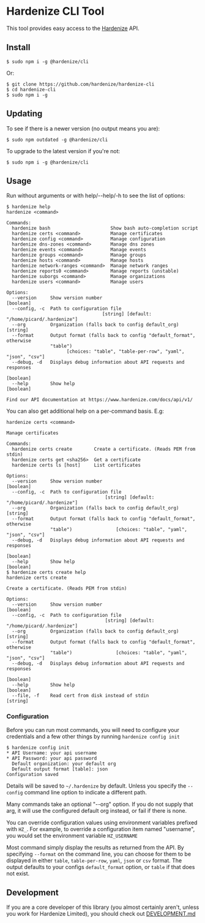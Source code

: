# Hardenize CLI Tool

This tool provides easy access to the [Hardenize](https://www.hardenize.com) API.

## Install

```shell
$ sudo npm i -g @hardenize/cli
```

Or:

```shell
$ git clone https://github.com/hardenize/hardenize-cli
$ cd hardenize-cli
$ sudo npm i -g
```

## Updating

To see if there is a newer version (no output means you are):

```shell
$ sudo npm outdated -g @hardenize/cli
```

To upgrade to the latest version if you're not:

```shell
$ sudo npm i -g @hardenize/cli
```

## Usage

Run without arguments or with help/--help/-h to see the list of options:

```shell
$ hardenize help
hardenize <command>

Commands:
  hardenize bash                      Show bash auto-completion script
  hardenize certs <command>           Manage certificates
  hardenize config <command>          Manage configuration
  hardenize dns-zones <command>       Manage dns zones
  hardenize events <command>          Manage events
  hardenize groups <command>          Manage groups
  hardenize hosts <command>           Manage hosts
  hardenize network-ranges <command>  Manage network ranges
  hardenize reports0 <command>        Manage reports (unstable)
  hardenize suborgs <command>         Manage organizations
  hardenize users <command>           Manage users

Options:
  --version     Show version number                                    [boolean]
  --config, -c  Path to configuration file
                                   [string] [default: "/home/picard/.hardenize"]
  --org         Organization (falls back to config default_org)         [string]
  --format      Output format (falls back to config "default_format", otherwise
                "table")
                      [choices: "table", "table-per-row", "yaml", "json", "csv"]
  --debug, -d   Displays debug information about API requests and responses
                                                                       [boolean]
  --help        Show help                                              [boolean]

Find our API documentation at https://www.hardenize.com/docs/api/v1/
```

You can also get additional help on a per-command basis. E.g:

```shell
hardenize certs <command>

Manage certificates

Commands:
  hardenize certs create        Create a certificate. (Reads PEM from stdin)
  hardenize certs get <sha256>  Get a certificate
  hardenize certs ls [host]     List certificates

Options:
  --version     Show version number                                     [boolean]
  --config, -c  Path to configuration file
                                    [string] [default: "/home/picard/.hardenize"]
  --org         Organization (falls back to config default_org)          [string]
  --format      Output format (falls back to config "default_format", otherwise
                "table")                [choices: "table", "yaml", "json", "csv"]
  --debug, -d   Displays debug information about API requests and responses
                                                                        [boolean]
  --help        Show help                                               [boolean]
$ hardenize certs create help
hardenize certs create

Create a certificate. (Reads PEM from stdin)

Options:
  --version     Show version number                                     [boolean]
  --config, -c  Path to configuration file
                                    [string] [default: "/home/picard/.hardenize"]
  --org         Organization (falls back to config default_org)          [string]
  --format      Output format (falls back to config "default_format", otherwise
                "table")                [choices: "table", "yaml", "json", "csv"]
  --debug, -d   Displays debug information about API requests and responses
                                                                        [boolean]
  --help        Show help                                               [boolean]
  --file, -f    Read cert from disk instead of stdin                     [string]
```

### Configuration

Before you can run most commands, you will need to configure your credentials and
a few other things by running `hardenize config init`

```shell
$ hardenize config init
* API Username: your api username
* API Password: your api password
  Default organization: your default org
  Default output format [table]: json
Configuration saved
```

Details will be saved to `~/.hardenize` by default. Unless you specify the `--config`
command line option to indicate a different path.

Many commands take an optional "--org" option. If you do not supply that arg, it will
use the configured default org instead, or fail if there is none.

You can override configuration values using environment variables prefixed with `HZ_`.
For example, to override a configuration item named "username", you would set the
environment variable `HZ_USERNAME`

Most command simply display the results as returned from the API. By specifying
`--format` on the command line, you can choose for them to be displayed in either
`table`, `table-per-row`, `yaml`, `json` or `csv` format. The output defaults to your
configs `default_format` option, or `table` if that does not exist.

## Development

If you are a core developer of this library (you almost certainly aren't, unless you work for
Hardenize Limited), you should check out [DEVELOPMENT.md](https://github.com/hardenize/hardenize-cli/blob/master/DEVELOPMENT.md)